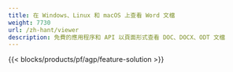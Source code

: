 ```yaml
---
title: 在 Windows、Linux 和 macOS 上查看 Word 文檔 
weight: 7730
url: /zh-hant/viewer
description: 免費的應用程序和 API 以頁面形式查看 DOC、DOCX、ODT 文檔
---
```


{{< blocks/products/pf/agp/feature-solution >}} 

